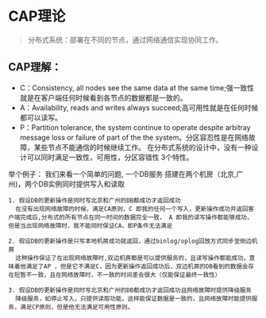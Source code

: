 # CAP理论
> 分布式系统：部署在不同的节点，通过网络通信实现协同工作。  

## CAP理解：
- C：Consistency, all nodes see the same data at the same time;强一致性就是在客户端任何时候看到各节点的数据都是一致的。
- A：Availability, reads and writes always succeed;高可用性就是在任何时候都可以读写。
- P：Partition tolerance, the system continue to operate despite arbitray message loss or failure of part of the the system。分区容忍性是在网络故障，某些节点不能通信的时候继续工作。
在分布式系统的设计中，没有一种设计可以同时满足一致性，可用性，分区容错性 3个特性。

举个例子： 
我们来看一个简单的问题, 一个DB服务   搭建在两个机房（北京,广州)，两个DB实例同时提供写入和读取

	1. 假设DB的更新操作是同时写北京和广州的DB都成功才返回成功
      在没有出现网络故障的时候，满足CA原则，C 即我的任何一个写入，更新操作成功并返回客户端完成后,分布式的所有节点在同一时间的数据完全一致， A 即我的读写操作都能够成功，但是当出现网络故障时，我不能同时保证CA，即P条件无法满足

	2. 假设DB的更新操作是只写本地机房成功就返回，通过binlog/oplog回放方式同步至侧边机房
      这种操作保证了在出现网络故障时,双边机房都是可以提供服务的，且读写操作都能成功，意味着他满足了AP ，但是它不满足C，因为更新操作返回成功后，双边机房的DB看到的数据会存在短暂不一致，且在网络故障时，不一致的时间差会很大（仅能保证最终一致性）

	3. 假设DB的更新操作是同时写北京和广州的DB都成功才返回成功且网络故障时提供降级服务
      降级服务，如停止写入，只提供读取功能，这样能保证数据是一致的，且网络故障时能提供服务，满足CP原则，但是他无法满足可用性原则。
